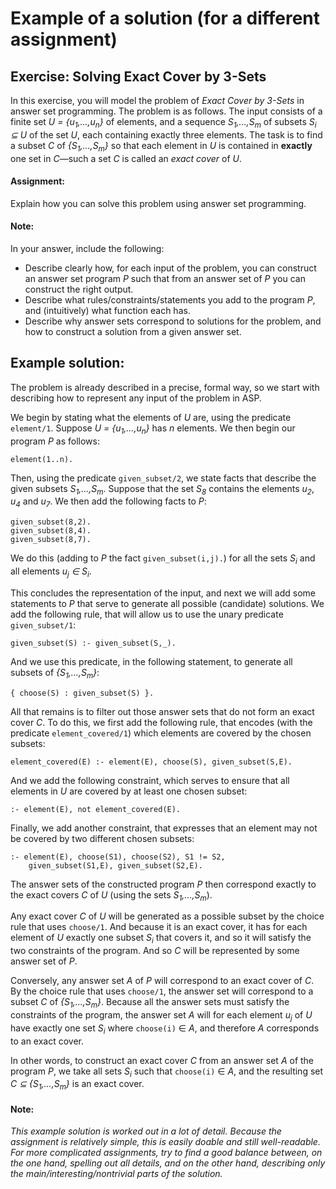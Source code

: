 # Example of a solution (for a different assignment)

## Exercise: Solving Exact Cover by 3-Sets

In this exercise, you will model the problem of *Exact Cover by 3-Sets* in answer set programming.
The problem is as follows.
The input consists of a finite set *U = {u<sub>1</sub>,...,u<sub>n</sub>}* of elements,
and a sequence *S<sub>1</sub>,...,S<sub>m</sub>* of subsets *S<sub>i</sub> &subseteq; U* of the set *U*, each containing exactly three elements.
The task is to find a subset *C* of *{S<sub>1</sub>,...,S<sub>m</sub>}* so that each element in *U* is contained in **exactly** one set in *C*&mdash;such a set *C* is called an *exact cover* of *U*.

#### Assignment:
Explain how you can solve this problem using answer set programming.

#### Note:
In your answer, include the following:
- Describe clearly how, for each input of the problem, you can construct an answer set program *P* such that from an answer set of *P* you can construct the right output.
- Describe what rules/constraints/statements you add to the program *P*, and (intuitively) what function each has.
- Describe why answer sets correspond to solutions for the problem, and how to construct a solution from a given answer set.

## Example solution:
The problem is already described in a precise, formal way, so we start with describing how to represent any input of the problem in ASP.

We begin by stating what the elements of *U* are, using the predicate `element/1`.
Suppose *U = {u<sub>1</sub>,...,u<sub>n</sub>}* has *n* elements.
We then begin our program *P* as follows:
```
element(1..n).
```
Then, using the predicate `given_subset/2`, we state facts that describe the given subsets *S<sub>1</sub>,...,S<sub>m</sub>*.
Suppose that the set *S<sub>8</sub>* contains the elements *u<sub>2</sub>*, *u<sub>4</sub>* and *u<sub>7</sub>*.
We then add the following facts to *P*:
```
given_subset(8,2).
given_subset(8,4).
given_subset(8,7).
```
We do this (adding to *P* the fact `given_subset(i,j).`) for all the sets *S<sub>i</sub>* and all elements *u<sub>j</sub> &in; S<sub>i</sub>*.

This concludes the representation of the input,
and next we will add some statements to *P* that serve to generate all possible (candidate) solutions.
We add the following rule, that will allow us to use the unary predicate `given_subset/1`:
```
given_subset(S) :- given_subset(S,_).
```
And we use this predicate, in the following statement, to generate all subsets of *{S<sub>1</sub>,...,S<sub>m</sub>}*:
```
{ choose(S) : given_subset(S) }.
```

All that remains is to filter out those answer sets that do not form an exact cover *C*.
To do this, we first add the following rule, that encodes (with the predicate `element_covered/1`) which elements are covered by the chosen subsets:
```
element_covered(E) :- element(E), choose(S), given_subset(S,E).
```
And we add the following constraint, which serves to ensure that all elements in *U* are covered by at least one chosen subset:
```
:- element(E), not element_covered(E).
```
Finally, we add another constraint, that expresses that an element may not be covered by two different chosen subsets:
```
:- element(E), choose(S1), choose(S2), S1 != S2,
    given_subset(S1,E), given_subset(S2,E).
```

The answer sets of the constructed program *P* then correspond exactly to the exact covers *C* of *U* (using the sets *S<sub>1</sub>,...,S<sub>m</sub>*).

Any exact cover *C* of *U* will be generated as a possible subset by the choice rule that uses `choose/1`. And because it is an exact cover, it has for each element of *U* exactly one subset *S<sub>i</sub>* that covers it, and so it will satisfy the two constraints of the program. And so *C* will be represented by some answer set of *P*.

Conversely, any answer set *A* of *P* will correspond to an exact cover of *C*. By the choice rule that uses `choose/1`, the answer set will correspond to a subset *C* of *{S<sub>1</sub>,...,S<sub>m</sub>}*. Because all the answer sets must satisfy the constraints of the program, the answer set *A* will for each element *u<sub>j</sub>* of *U* have exactly one set *S<sub>i</sub>* where `choose(i)` &in; *A*, and therefore *A* corresponds to an exact cover.

In other words, to construct an exact cover *C* from an answer set *A* of the program *P*, we take all sets *S<sub>i</sub>* such that `choose(i)` &in; *A*, and the resulting set *C &subseteq; {S<sub>1</sub>,...,S<sub>m</sub>}* is an exact cover.

#### Note:
*This example solution is worked out in a lot of detail. Because the assignment is relatively simple, this is easily doable and still well-readable. For more complicated assignments, try to find a good balance between, on the one hand, spelling out all details, and on the other hand, describing only the main/interesting/nontrivial parts of the solution.*
